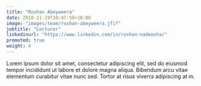 ```yaml
---
title: "Roshan Abeyweera"
date: 2018-11-19T10:47:58+10:00
image: "images/team/roshan-abeyweera.jfif"
jobtitle: "Lecturer"
linkedinurl: "https://www.linkedin.com/in/roshan-nadeesha/"
promoted: true
weight: 4
---
```


Lorem ipsum dolor sit amet, consectetur adipiscing elit, sed do eiusmod tempor incididunt ut labore et dolore magna aliqua. Bibendum arcu vitae elementum curabitur vitae nunc sed. Tortor at risus viverra adipiscing at in.
